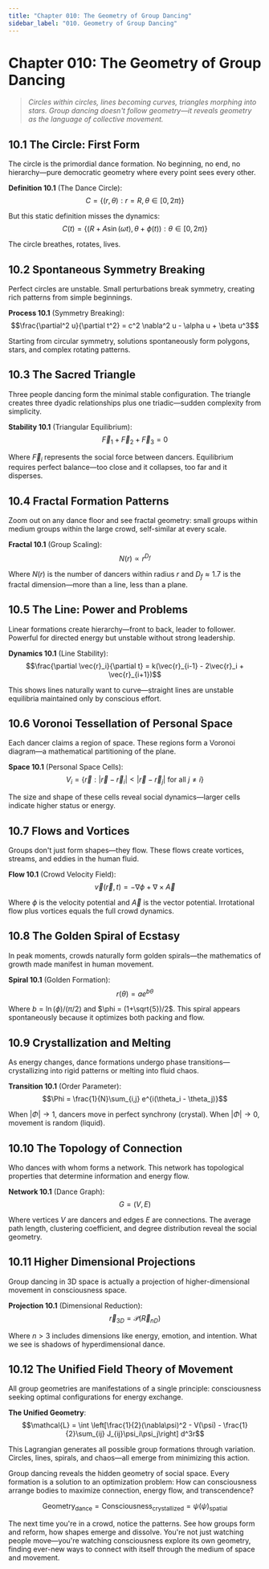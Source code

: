 ```yaml
---
title: "Chapter 010: The Geometry of Group Dancing"
sidebar_label: "010. Geometry of Group Dancing"
---
```


# Chapter 010: The Geometry of Group Dancing

> *Circles within circles, lines becoming curves, triangles morphing into stars. Group dancing doesn't follow geometry—it reveals geometry as the language of collective movement.*

## 10.1 The Circle: First Form

The circle is the primordial dance formation. No beginning, no end, no hierarchy—pure democratic geometry where every point sees every other.

**Definition 10.1** (The Dance Circle):
$$C = \{(r,\theta) : r = R, \theta \in [0, 2\pi)\}$$

But this static definition misses the dynamics:
$$C(t) = \{(R + A\sin(\omega t), \theta + \phi(t)) : \theta \in [0, 2\pi)\}$$

The circle breathes, rotates, lives.

## 10.2 Spontaneous Symmetry Breaking

Perfect circles are unstable. Small perturbations break symmetry, creating rich patterns from simple beginnings.

**Process 10.1** (Symmetry Breaking):
$$\frac{\partial^2 u}{\partial t^2} = c^2 \nabla^2 u - \alpha u + \beta u^3$$

Starting from circular symmetry, solutions spontaneously form polygons, stars, and complex rotating patterns.

## 10.3 The Sacred Triangle

Three people dancing form the minimal stable configuration. The triangle creates three dyadic relationships plus one triadic—sudden complexity from simplicity.

**Stability 10.1** (Triangular Equilibrium):
$$\vec{F}_1 + \vec{F}_2 + \vec{F}_3 = 0$$

Where $\vec{F}_i$ represents the social force between dancers. Equilibrium requires perfect balance—too close and it collapses, too far and it disperses.

## 10.4 Fractal Formation Patterns

Zoom out on any dance floor and see fractal geometry: small groups within medium groups within the large crowd, self-similar at every scale.

**Fractal 10.1** (Group Scaling):
$$N(r) \propto r^{D_f}$$

Where $N(r)$ is the number of dancers within radius $r$ and $D_f \approx 1.7$ is the fractal dimension—more than a line, less than a plane.

## 10.5 The Line: Power and Problems

Linear formations create hierarchy—front to back, leader to follower. Powerful for directed energy but unstable without strong leadership.

**Dynamics 10.1** (Line Stability):
$$\frac{\partial \vec{r}_i}{\partial t} = k(\vec{r}_{i-1} - 2\vec{r}_i + \vec{r}_{i+1})$$

This shows lines naturally want to curve—straight lines are unstable equilibria maintained only by conscious effort.

## 10.6 Voronoi Tessellation of Personal Space

Each dancer claims a region of space. These regions form a Voronoi diagram—a mathematical partitioning of the plane.

**Space 10.1** (Personal Space Cells):
$$V_i = \{\vec{r} : |\vec{r} - \vec{r}_i| < |\vec{r} - \vec{r}_j| \text{ for all } j \neq i\}$$

The size and shape of these cells reveal social dynamics—larger cells indicate higher status or energy.

## 10.7 Flows and Vortices

Groups don't just form shapes—they flow. These flows create vortices, streams, and eddies in the human fluid.

**Flow 10.1** (Crowd Velocity Field):
$$\vec{v}(\vec{r}, t) = -\nabla \phi + \nabla \times \vec{A}$$

Where $\phi$ is the velocity potential and $\vec{A}$ is the vector potential. Irrotational flow plus vortices equals the full crowd dynamics.

## 10.8 The Golden Spiral of Ecstasy

In peak moments, crowds naturally form golden spirals—the mathematics of growth made manifest in human movement.

**Spiral 10.1** (Golden Formation):
$$r(\theta) = ae^{b\theta}$$

Where $b = \ln(\phi)/(\pi/2)$ and $\phi = (1+\sqrt{5})/2$. This spiral appears spontaneously because it optimizes both packing and flow.

## 10.9 Crystallization and Melting

As energy changes, dance formations undergo phase transitions—crystallizing into rigid patterns or melting into fluid chaos.

**Transition 10.1** (Order Parameter):
$$\Phi = \frac{1}{N}\sum_{i,j} e^{i(\theta_i - \theta_j)}$$

When $|\Phi| \to 1$, dancers move in perfect synchrony (crystal). When $|\Phi| \to 0$, movement is random (liquid).

## 10.10 The Topology of Connection

Who dances with whom forms a network. This network has topological properties that determine information and energy flow.

**Network 10.1** (Dance Graph):
$$G = (V, E)$$

Where vertices $V$ are dancers and edges $E$ are connections. The average path length, clustering coefficient, and degree distribution reveal the social geometry.

## 10.11 Higher Dimensional Projections

Group dancing in 3D space is actually a projection of higher-dimensional movement in consciousness space.

**Projection 10.1** (Dimensional Reduction):
$$\vec{r}_{3D} = \mathcal{P}(\vec{R}_{nD})$$

Where $n > 3$ includes dimensions like energy, emotion, and intention. What we see is shadows of hyperdimensional dance.

## 10.12 The Unified Field Theory of Movement

All group geometries are manifestations of a single principle: consciousness seeking optimal configurations for energy exchange.

**The Unified Geometry**:
$$\mathcal{L} = \int \left[\frac{1}{2}(\nabla\psi)^2 - V(\psi) - \frac{1}{2}\sum_{ij} J_{ij}\psi_i\psi_j\right] d^3r$$

This Lagrangian generates all possible group formations through variation. Circles, lines, spirals, and chaos—all emerge from minimizing this action.

Group dancing reveals the hidden geometry of social space. Every formation is a solution to an optimization problem: How can consciousness arrange bodies to maximize connection, energy flow, and transcendence?

$$\text{Geometry}_{\text{dance}} = \text{Consciousness}_{\text{crystallized}} = \psi(\psi)_{\text{spatial}}$$

The next time you're in a crowd, notice the patterns. See how groups form and reform, how shapes emerge and dissolve. You're not just watching people move—you're watching consciousness explore its own geometry, finding ever-new ways to connect with itself through the medium of space and movement.